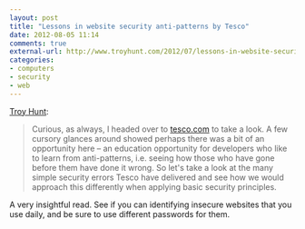 ```yaml
---
layout: post
title: "Lessons in website security anti-patterns by Tesco"
date: 2012-08-05 11:14
comments: true
external-url: http://www.troyhunt.com/2012/07/lessons-in-website-security-anti.html
categories: 
- computers
- security
- web
---
```


[Troy Hunt][source]:

> Curious, as always, I headed over to [tesco.com](http://tesco.com) to take a look. A few cursory glances around showed perhaps there was a bit of an opportunity here – an education opportunity for developers who like to learn from anti-patterns, i.e. seeing how those who have gone before them have done it wrong. So let's take a look at the many simple security errors Tesco have delivered and see how we would approach this differently when applying basic security principles.

A very insightful read. See if you can identifying insecure websites that you use daily, and be sure to use different passwords for them.

[source]: http://www.troyhunt.com/2012/07/lessons-in-website-security-anti.html
